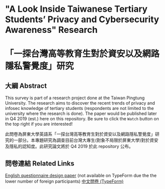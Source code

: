 # "A Look Inside Taiwanese Tertiary Students’ Privacy and Cybersecurity Awareness" Research
# 「一探台灣高等教育生對於資安以及網路隱私警覺度」研究

## 大綱 Abstract

This survey is part of a research project done at the Taiwan Pingtung University. The research aims to discover the recent trends of privacy and infosec knowledge of tertiary students (respondents are not limited to the university where the research is done). The paper would be published later in Q4 2019 (est.) here on this repository. Be sure to click the `Watch` button on the top right if you are interested!

此問卷為屏東大學英語系「一探台灣高等教育生對於資安以及網路隱私警覺度」研究的一部分。本專題研究為調查目前台灣大專生(對象不局限於屏東大學)對於資安及隱私的認知度。此研究論文將於 Q4 2019 於此 repository 公布。

## 問卷連結 Related Links

[English questionnaire design paper](https://1drv.ms/w/s!AjOrJMOIR6BMicFB-ZPToQX6oBltag) (not available on TypeForm due the the lower number of foreign participants)
[中文問卷 (TypeForm)](https://survey.stillu.cc)
